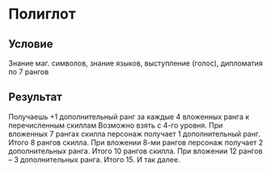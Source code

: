 # Полиглот
## Условие
Знание маг. символов, знание языков, выступление (голос), дипломатия по 7 рангов
## Результат
Получаешь +1 дополнительный ранг за каждые 4 вложенных ранга к перечисленным скиллам
Возможно взять с 4-го уровня.
При вложенных 7 рангах скилла персонаж получает 1 дополнительный ранг. Итого 8 рангов скилла.
При вложении 8-ми рангов персонаж получает 2 дополнительных ранга. Итого 10 рангов скилла.
При вложении 12 рангов – 3 дополнительных ранга. Итого 15.
И так далее.